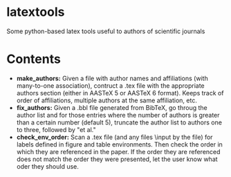 # latextools
Some python-based latex tools useful to authors of scientific journals

# Contents
- **make_authors:**  Given a file with author names and affiliations (with many-to-one association),
                 contruct a .tex file with the appropriate authors section (either in AASTeX 5 or
                 AASTeX 6 format). Keeps track of order of affiliations, multiple authors at the
                 same affiliation, etc.
- **fix_authors:**  Given a .bbl file generated from BibTeX, go throug the author list and for those
                entries where the number of authors is greater than a certain number (default 5),
                truncate the author list to authors one to three, followed by "et al."
- **check_env_order:** Scan a .tex file (and any files \input by the file) for labels defined in figure
                and table environments. Then check the order in which they are referenced in the 
                paper. If the order they are referenced does not match the order they were presented,
                let the user know what oder they should use.
